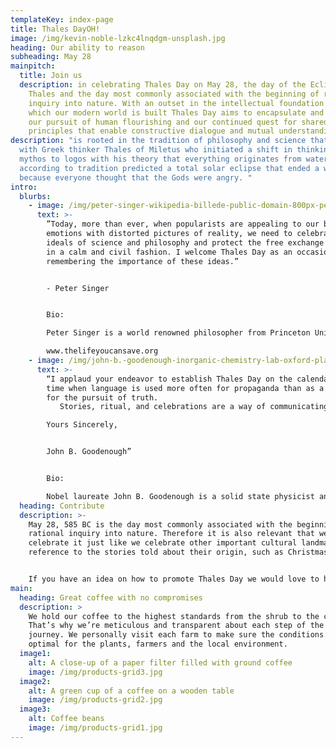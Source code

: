 ```yaml
---
templateKey: index-page
title: Thales DayOH!
image: /img/kevin-noble-lzkc4lnqdgm-unsplash.jpg
heading: Our ability to reason
subheading: May 28
mainpitch:
  title: Join us
  description: in celebrating Thales Day on May 28, the day of the Eclipse of
    Thales and the day most commonly associated with the beginning of rational
    inquiry into nature. With an outset in the intellectual foundation upon
    which our modern world is built Thales Day aims to encapsulate and inspire
    our pursuit of human flourishing and our continued quest for shared
    principles that enable constructive dialogue and mutual understanding.
description: "is rooted in the tradition of philosophy and science that began
  with Greek thinker Thales of Miletus who initiated a shift in thinking from
  mythos to logos with his theory that everything originates from water, and who
  according to tradition predicted a total solar eclipse that ended a war
  because everyone thought that the Gods were angry. "
intro:
  blurbs:
    - image: /img/peter-singer-wikipedia-billede-public-domain-800px-peter_singer_01.jpg
      text: >-
        ”Today, more than ever, when popularists are appealing to our baser
        emotions with distorted pictures of reality, we need to celebrate the
        ideals of science and philosophy and protect the free exchange of ideas
        in a calm and civil fashion. I welcome Thales Day as an occasion for
        remembering the importance of these ideas.”


        - Peter Singer


        Bio: 

        Peter Singer is a world renowned philosopher from Princeton University, USA and University of Melbourne, Australia specializing in bioethics and practical ethics. He is credited as the intellectual founder of the modern animal rights movement, as well as being the founded of the organisation The Life You Can Save that advocates altruistic behaviour: 

        www.thelifeyoucansave.org
    - image: /img/john-b.-goodenough-inorganic-chemistry-lab-oxford-plaque..-wikiepedia-billede-som-må-bruges-hvis-man-linker-til-licens-3.0-licens.jpg
      text: >-
        “I applaud your endeavor to establish Thales Day on the calendar at a
        time when language is used more often for propaganda than as a medium
        for the pursuit of truth. 
           Stories, ritual, and celebrations are a way of communicating knowing and of sharing a common culture just as the sacrament of touch communicates love in a different way than words. However, Mythos is a story that bounds our knowledge and is haunted by its temptation to believe it to be objective fact; this belief enables the powerful to control and exploit a neighbor. Logos knowledge is derived from the process of dialogue with Nature, with Mythos, and with Adversary. Dialogue has no bounds; it allows continued testing and modification of belief in our quest for the discovery of truth and of reconciliation with all people.

        Yours Sincerely,


        John B. Goodenough” 


        Bio:

        Nobel laureate John B. Goodenough is a solid state physicist and chemical engineer from the University of Texas, USA. He is the father of the lithium-ion battery technology found everywhere in portable electronic devices and electric vehicles. Goodenough also helped lay the groundwork for the development of the random-access memory (RAM) for the digital computer.
  heading: Contribute
  description: >-
    May 28, 585 BC is the day most commonly associated with the beginning of
    rational inquiry into nature. Therefore it is also relevant that we
    celebrate it just like we celebrate other important cultural landmarks with
    reference to the stories told about their origin, such as Christmas.


    If you have an idea on how to promote Thales Day we would love to hear from you. Let your creative juices run free and together we can develop the event further. Especially we are interested in hearing from people who might like to stage a Thales Day event in their city. Your corporation is essential to making Thales Day a beloved international event that can help strengthen societies ties to the tradition of philosophy and science.
main:
  heading: Great coffee with no compromises
  description: >
    We hold our coffee to the highest standards from the shrub to the cup.
    That’s why we’re meticulous and transparent about each step of the coffee’s
    journey. We personally visit each farm to make sure the conditions are
    optimal for the plants, farmers and the local environment.
  image1:
    alt: A close-up of a paper filter filled with ground coffee
    image: /img/products-grid3.jpg
  image2:
    alt: A green cup of a coffee on a wooden table
    image: /img/products-grid2.jpg
  image3:
    alt: Coffee beans
    image: /img/products-grid1.jpg
---
```

